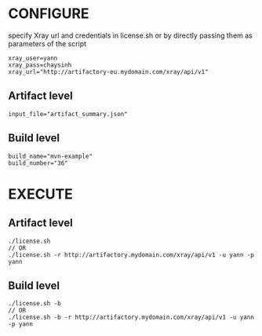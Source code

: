 # CONFIGURE 

specify Xray url and credentials in license.sh or by directly passing them as parameters of the script

```
xray_user=yann
xray_pass=chaysinh
xray_url="http://artifactory-eu.mydomain.com/xray/api/v1"
```

## Artifact level  

```
input_file="artifact_summary.json"
```

## Build level  

```
build_name="mvn-example"
build_number="36"
```

# EXECUTE 

## Artifact level 

```
./license.sh 
// OR 
./license.sh -r http://artifactory.mydomain.com/xray/api/v1 -u yann -p yann
```

## Build level 

```
./license.sh -b 
// OR 
./license.sh -b -r http://artifactory.mydomain.com/xray/api/v1 -u yann -p yann
```


